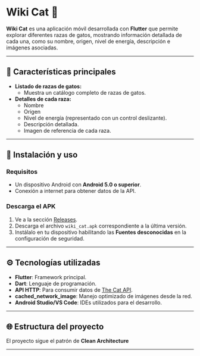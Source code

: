 # Wiki Cat 🐾

**Wiki Cat** es una aplicación móvil desarrollada con **Flutter** que permite explorar diferentes razas de gatos, mostrando información detallada de cada una, como su nombre, origen, nivel de energía, descripción e imágenes asociadas.

---

## 📱 Características principales

- **Listado de razas de gatos:**
  - Muestra un catálogo completo de razas de gatos.
- **Detalles de cada raza:**
  - Nombre
  - Origen
  - Nivel de energía (representado con un control deslizante).
  - Descripción detallada.
  - Imagen de referencia de cada raza.

---

## 🚀 Instalación y uso

### **Requisitos**
- Un dispositivo Android con **Android 5.0 o superior**.
- Conexión a internet para obtener datos de la API.

### **Descarga el APK**
1. Ve a la sección [Releases](https://github.com/JDu202012207/cat_app/releases).
2. Descarga el archivo `wiki_cat.apk` correspondiente a la última versión.
3. Instálalo en tu dispositivo habilitando las **Fuentes desconocidas** en la configuración de seguridad.

---

## ⚙️ Tecnologías utilizadas

- **Flutter**: Framework principal.
- **Dart**: Lenguaje de programación.
- **API HTTP**: Para consumir datos de [The Cat API](https://thecatapi.com/).
- **cached_network_image**: Manejo optimizado de imágenes desde la red.
- **Android Studio/VS Code**: IDEs utilizados para el desarrollo.

---

## 🌐 Estructura del proyecto

El proyecto sigue el patrón de **Clean Architecture**

---

